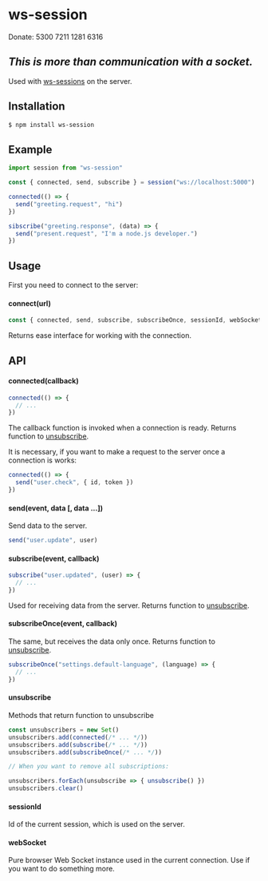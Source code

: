 # ws-session

Donate: 5300 7211 1281 6316

## *This is more than communication with a socket.*

Used with [ws-sessions](https://www.npmjs.com/package/ws-sessions) on the server.

## Installation

```bash
$ npm install ws-session
```

## Example

```js
import session from "ws-session"

const { connected, send, subscribe } = session("ws://localhost:5000")

connected(() => {
  send("greeting.request", "hi")
})

sibscribe("greeting.response", (data) => {
  send("present.request", "I'm a node.js developer.")
})
```

## Usage

First you need to connect to the server:

#### connect(url)

```js
const { connected, send, subscribe, subscribeOnce, sessionId, webSocket } = connect("ws://localhost:5000")
```

Returns ease interface for working with the connection.

## API

#### connected(callback)

```js
connected(() => {
  // ...
})
```

The callback function is invoked when a connection is ready. Returns function to [unsubscribe](https://www.npmjs.com/package/ws-session#unsubscribe).

It is necessary, if you want to make a request to the server once a connection is works:

```js
connected(() => {
  send("user.check", { id, token })
})
```

#### send(event, data [, data ...])

Send data to the server.

```js
send("user.update", user)
```

#### subscribe(event, callback)

```js
subscribe("user.updated", (user) => {
  // ...
})
```

Used for receiving data from the server. Returns function to [unsubscribe](https://www.npmjs.com/package/ws-session#unsubscribe).

#### subscribeOnce(event, callback)

The same, but receives the data only once. Returns function to [unsubscribe](https://www.npmjs.com/package/ws-session#unsubscribe).

```js
subscribeOnce("settings.default-language", (language) => {
  // ...
})
```

#### unsubscribe

Methods that return function to unsubscribe

```js
const unsubscribers = new Set()
unsubscribers.add(connected(/* ... */))
unsubscribers.add(subscribe(/* ... */))
unsubscribers.add(subscribeOnce(/* ... */))

// When you want to remove all subscriptions:

unsubscribers.forEach(unsubscribe => { unsubscribe() })
unsubscribers.clear()
```

#### sessionId

Id of the current session, which is used on the server.

#### webSocket

Pure browser Web Socket instance used in the current connection. Use if you want to do something more.